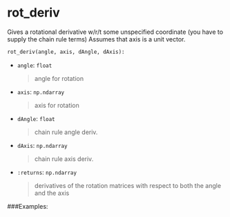 # <a id="McUtils.McUtils.Numputils.AnalyticDerivs.rot_deriv">rot_deriv</a>

Gives a rotational derivative w/r/t some unspecified coordinate
    (you have to supply the chain rule terms)
    Assumes that axis is a unit vector.

```python
rot_deriv(angle, axis, dAngle, dAxis): 
```

- `angle`: `float`
    >angle for rotation
- `axis`: `np.ndarray`
    >axis for rotation
- `dAngle`: `float`
    >chain rule angle deriv.
- `dAxis`: `np.ndarray`
    >chain rule axis deriv.
- `:returns`: `np.ndarray`
    >derivatives of the rotation matrices with respect to both the angle and the axis

###Examples:

